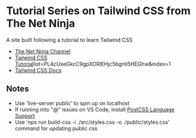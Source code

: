 # Tutorial Series on Tailwind CSS from The Net Ninja
A site built following a tutorial to learn Tailwind CSS

- [The Net Ninja Channel](https://www.youtube.com/channel/UCW5YeuERMmlnqo4oq8vwUpg)
- [Tailwind CSS Tutorial](https://www.youtube.com/watch?v=bxmDnn7lrnk&)list=PL4cUxeGkcC9gpXORlEHjc5bgnIi5HEGhw&index=1
- [Tailwind CSS Docs](https://tailwindcss.com/docs)

## Notes
- Use 'live-server public' to spin up on localhost
- If running into "@" issues on VS Code, install [PostCSS Language Support](https://marketplace.visualstudio.com/items?itemName=csstools.postcss)
- Use 'npx run build-css -i ./src/styles.css -o ./public/styles.css' command for updating public css